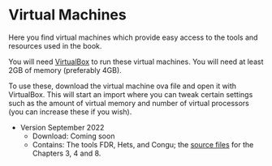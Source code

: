 # Virtual Machines

Here you find virtual machines which provide easy access to the tools and resources used in the book.

You will need [VirtualBox](https://www.virtualbox.org/) to run these virtual machines. You will need at least 2GB of memory (preferably 4GB).

To use these, download the virtual machine ova file and open it with VirtualBox. This will start an import where you can tweak certain settings such as the amount of virtual memory and number of virtual processors (you can increase these if you wish).

* Version September 2022
  * Download: Coming soon
  * Contains: The tools FDR, Hets, and Congu; the [source files](additional-material-for-selected-chapters.md) for the Chapters 3, 4 and 8.
